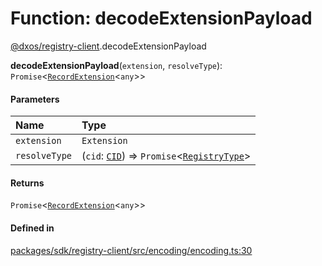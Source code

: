 # Function: decodeExtensionPayload

[@dxos/registry-client](../modules/dxos_registry_client.md).decodeExtensionPayload

**decodeExtensionPayload**(`extension`, `resolveType`): `Promise`<[`RecordExtension`](../types/dxos_registry_client.RecordExtension.md)<`any`\>\>

#### Parameters

| Name | Type |
| :------ | :------ |
| `extension` | `Extension` |
| `resolveType` | (`cid`: [`CID`](../classes/dxos_registry_client.CID.md)) => `Promise`<[`RegistryType`](../types/dxos_registry_client.RegistryType.md)\> |

#### Returns

`Promise`<[`RecordExtension`](../types/dxos_registry_client.RecordExtension.md)<`any`\>\>

#### Defined in

[packages/sdk/registry-client/src/encoding/encoding.ts:30](https://github.com/dxos/dxos/blob/main/packages/sdk/registry-client/src/encoding/encoding.ts#L30)
